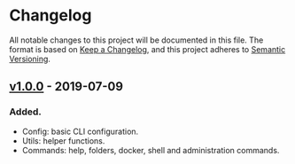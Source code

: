 # Changelog
All notable changes to this project will be documented in this file.
The format is based on [Keep a Changelog], and this project adheres to [Semantic Versioning].

## [v1.0.0] - 2019-07-09
### Added.
- Config: basic CLI configuration.
- Utils: helper functions.
- Commands: help, folders, docker, shell and administration commands.

[Keep a Changelog]: https://keepachangelog.com/en/1.1.0/
[Semantic Versioning]: https://semver.org/lang/es/

[v1.0.0]: https://github.com/inigochoa/devilbox-cli/releases/tag/v1.0.0
